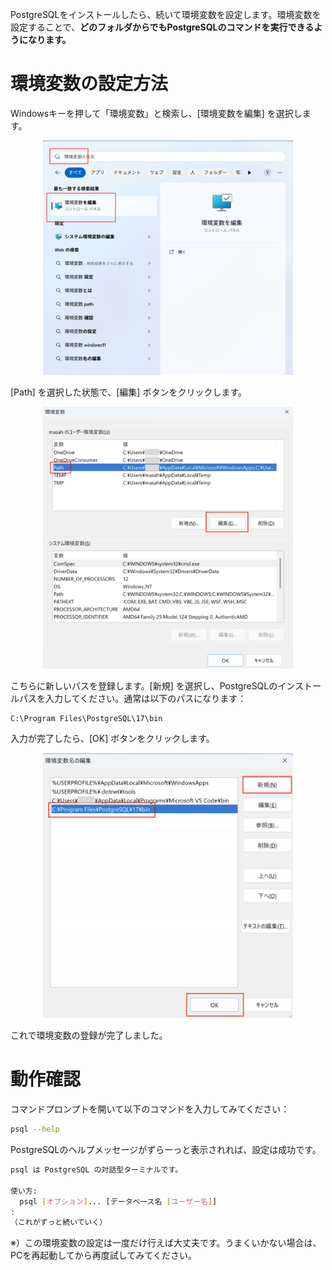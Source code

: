 PostgreSQLをインストールしたら、続いて環境変数を設定します。環境変数を設定することで、**どのフォルダからでもPostgreSQLのコマンドを実行できるようになります。**

# 環境変数の設定方法

Windowsキーを押して「環境変数」と検索し、[環境変数を編集] を選択します。

<div style="text-align: center;">
<img src="images/02/01.png" alt="環境変数の設定画面を開く" width="400">
</div>

[Path] を選択した状態で、[編集] ボタンをクリックします。

<div style="text-align: center;">
<img src="images/02/02.png" alt="Pathの編集" width="400">
</div>

こちらに新しいパスを登録します。[新規] を選択し、PostgreSQLのインストールパスを入力してください。通常は以下のパスになります：

```
C:\Program Files\PostgreSQL\17\bin
```

入力が完了したら、[OK] ボタンをクリックします。

<div style="text-align: center;">
<img src="images/02/03.png" alt="新しいパスを追加" width="400">
</div>

これで環境変数の登録が完了しました。

# 動作確認

コマンドプロンプトを開いて以下のコマンドを入力してみてください：

```bash
psql --help
```

PostgreSQLのヘルプメッセージがずらーっと表示されれば、設定は成功です。

```bash
psql は PostgreSQL の対話型ターミナルです。

使い方:
  psql [オプション]... [データベース名 [ユーザー名]]
:
（これがずっと続いていく）
```

※）この環境変数の設定は一度だけ行えば大丈夫です。うまくいかない場合は、PCを再起動してから再度試してみてください。
